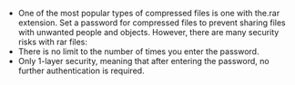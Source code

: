 - One of the most popular types of compressed files is one with the.rar extension. Set a password for compressed files to prevent sharing files with unwanted people and objects. However, there are many security risks with rar files:
- There is no limit to the number of times you enter the password.
- Only 1-layer security, meaning that after entering the password, no further authentication is required.
